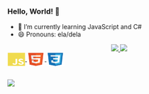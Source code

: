 ### Hello, World! 👋
- 🌱 I’m currently learning JavaScript and C#
- 😄 Pronouns: ela/dela


<div align="center">
  <a href="https://github.com/Cerian-ui">
  <img height="180em" src="https://github-readme-stats.vercel.app/api?username=cerian-ui&show_icons=true&theme=dracula&include_all_commits=true&count_private=true"/>
  <img height="180em" src="https://github-readme-stats.vercel.app/api/top-langs/?username=cerian-ui&layout=compact&langs_count=7&theme=dracula"/>
</div>

<div>
  <img align="center" alt="Rafa-Js" height="30" width="40" src="https://raw.githubusercontent.com/devicons/devicon/master/icons/javascript/javascript-plain.svg">
  <img align="center" alt="Rafa-HTML" height="30" width="40" src="https://raw.githubusercontent.com/devicons/devicon/master/icons/html5/html5-original.svg">
  <img align="center" alt="Rafa-CSS" height="30" width="40" src="https://raw.githubusercontent.com/devicons/devicon/master/icons/css3/css3-original.svg">   
</div>
  
  ##
  
  
<div>
 	<a href="https://www.linkedin.com/in/b%C3%A1rbara-augusta-6401a5a7/" target="_blank"><img src="https://img.shields.io/badge/LinkedIn-0077B5?style=for-the-badge&logo=linkedin&logoColor=white"></a>    
